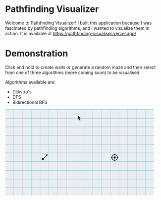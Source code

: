 # Pathfinding Visualizer
Welcome to Pathfinding Visualizer! I built this application because I was fascinated by pathfinding algorithms, and I wanted to visualize them in action. It is available at https://pathfinding-visualiser.vercel.app/

# Demonstration 
Click and hold to create walls or generate a random maze and then select from one of three algorithms (more coming soon) to be visualised. 

Algorithms available are: 
- Dijkstra's 
- DFS 
- Bidirectional BFS 

![](https://github.com/Donnie-1/Pathfinding-Visualiser/blob/main/public/demoGIF.gif)
